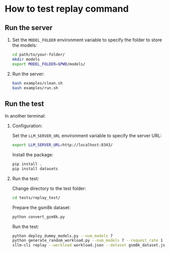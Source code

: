 # How to test replay command

## Run the server

1. Set the `MODEL_FOLDER` environment variable to specify the folder to store the models:

    ```sh
    cd path/to/your-folder/
    mkdir models
    export MODEL_FOLDER=$PWD/models/
    ```

2. Run the server:

    ```sh
    bash examples/clean.sh
    bash examples/run.sh
    ```

## Run the test

In another terminal:

1. Configuration:

    Set the `LLM_SERVER_URL` environment variable to specify the server URL:

    ```sh
    export LLM_SERVER_URL=http://localhost:8343/
    ```

    Install the package:

    ```sh
    pip install .
    pip install datasets
    ```
    <!-- I want to add datasets to requirements.txt but it would cause unwanted errors(Segmentation fault). So, I will leave it as a manual step for now. -->

2. Run the test:

    Change directory to the test folder:

    ```sh
    cd tests/replay_test/
    ```

    Prepare the gsm8k dataset:

    ```sh
    python convert_gsm8k.py
    ```

    Run the test:
    ```sh
    python deploy_dummy_models.py --num_models 7
    python generate_random_workload.py --num_models 7 --request_rate 1 --duration_minutes 1
    sllm-cli replay --workload workload.json --dataset gsm8k_dataset.json
    ```
